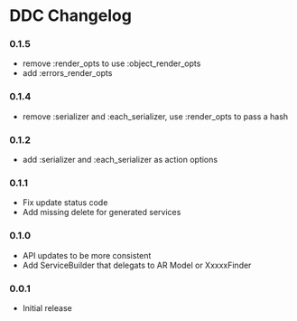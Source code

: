 # DDC Changelog

### 0.1.5

* remove :render_opts to use :object_render_opts
* add :errors_render_opts

### 0.1.4

* remove :serializer and :each_serializer,  use :render_opts to pass a hash

### 0.1.2

* add :serializer and :each_serializer as action options

### 0.1.1

* Fix update status code
* Add missing delete for generated services

### 0.1.0

* API updates to be more consistent
* Add ServiceBuilder that delegats to AR Model or XxxxxFinder

### 0.0.1

* Initial release
